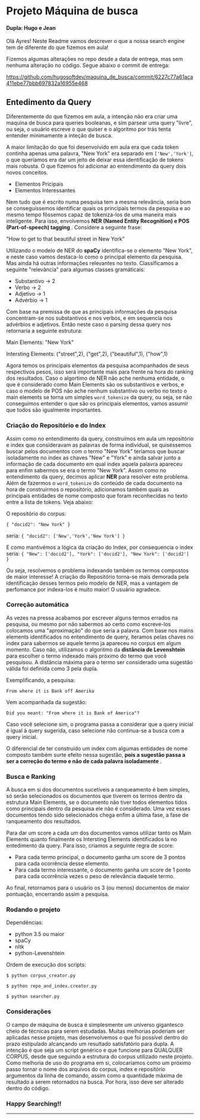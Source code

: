 # Projeto Máquina de busca

#### Dupla: Hugo e Jean

Olá Ayres! Neste Readme vamos descrever o que a nossa
search engine tem  de diferente do que fizemos em aula!

Fizemos algumas alterações no repo desde a data de entrega, mas sem nenhuma alteração no código.
Segue abaixo o commit de entrega:

https://github.com/hugosoftdev/maquina_de_busca/commit/6227c77a61aca411ebe77bbb697832a16955e468


## Entedimento da Query

Diferentemente do que fizemos em aula, a intenção não era criar uma maquina de busca para queries booleanas, e sim parsear uma query "livre", ou seja, o usuário escreve o que quiser e o algoritmo por trás tenta entender minimamente a inteção de busca.

A maior limitação do que foi desenvolvido em aula era que cada token continha apenas uma palavra, "New York" era separado em `['New','York']`, o que queríamos era dar um jeito de deixar essa identificação de tokens mais robusta.
O que fizemos foi adicionar ao entendimento da query dois novos conceitos.

-   Elementos Pricipais
-   Elementos Interessantes

Nem tudo que é escrito numa pesquisa tem a mesma relevância, seria bom se conseguíssemos identificar quais os principais termos da pesquisa e ao mesmo tempo fôssemos capaz de tokeniza-los de uma maneira mais inteligente. Para isso, envolvemos <strong>NER (Named Entity Recognition) e POS (Part-of-speech) tagging </strong>. Considere a seguinte 
frase:

"How to get to that beautiful street in New York"

Utilizando o modelo de NER do <strong>spaCy</strong> identifica-se o elemento "New York", e neste caso vamos destaca-lo como o principal elemento da pesquisa. Mas ainda há outras informações relevantes no texto. Classificamos a seguinte "relevância" para algumas classes gramáticais:

- Substantivo -> 2
- Verbo -> 2
- Adjetivo -> 1
- Advérbio -> 1

Com base na premissa de que as principais informações da pesquisa concentram-se nos substantivos e nos verbos, e em sequencia nos advérbios e adjetivos. Então neste caso o parsing dessa query nos retornaria a seguinte estrutura:

Main Elements: "New York"

Intersting Elements: ("street",2), ("get",2), ("beautiful",1), ("how",1)

Agora temos os principais elementos da pesquisa acompanhados de seus respectivos pesos, isso será importante mais para frente na hora do ranking dos resultados. Caso o algortimo de NER não ache nenhuma entidade, o que é considerado como Main Elements são os substantivos e verbos, e caso o modelo de POS não ache nenhum substantivo ou verbo no texto o main elements se torna um simples `word_tokenize` da query, ou seja, se não conseguimos entender o que são os principais elementos, vamos assumir que todos são igualmente importantes.

### Criação do Repositório e do Index

Assim como no entendimento da query, construímos em aula um repositório e index que consideravam as palavras de forma individual, se quiséssemos buscar pelos documentos com o termo "New York" teríamos que buscar isoladamente no index as chaves "New" e "York" e ainda salvar junto a informação de cada documento em qual index aquela palavra apareceu para enfim sabermos se era o termo "New York". Assim como no entendimento da query, decimos aplicar <strong>NER</strong>
para resolver este problema. Além de fazermos o `word_tokenize` do conteúdo de cada documento na hora de construírmos o repositório, adicionamos também quais as principais entidades de nome composto que foram reconhecidas no texto entre a lista de tokens. Veja abaixo:

O repositório do corpus:

   ` {
        "docid2": "New York"
    }
    `

seria:
    ` {
        "docid2": ['New','York','New York']
    }
    `

E como mantivémos a lógica da criação do Index, por consequencia o index seria:
`{
    "New": ['docid2'],
    "York": ['docid2'],
    "New York": ['docid2']
}
`

Ou seja, resolvemos o problema indexando também os termos compostos de maior interesse! A criação do Repositório torna-se mais demorada pela identificação desses termos pelo modelo de NER, mas a vantagem de perfomance por indexa-los é muito maior! O usuário agradece.


### Correção automática

As vezes na pressa acabamos por escrever alguns termos errados na pesquisa, ou mesmo por não sabermos ao certo como escreve-los colocamos uma "aproximação" do que seria a palavra. Com base nos mains elements identificados no entendimento de query, iteramos pelas chaves no index para sabermos se aquele termo ja apareceu no corpus em algum momento. Caso não, utilizamos o algoritmo da <strong>distância de Levenshtein </strong> para escolher o termo indexado mais próximo do termo que você pesquisou. A distância máxima para o termo ser considerado uma sugestão válida foi definida como 3 pela dupla.

Exemplificando, a pesquisa:

    From where it is Bank off Amerika

Vem acompanhada da sugestão:

    Did you meant: "From where it is Bank of America"?

Caso você selecione sim, o programa passa a considerar que a query inicial é igual à query sugerida, caso selecione não continua-se a busca com a query inicial.

O diferencial de ter construído um index com algumas entidades de nome composto também surte efeito nessa sugestão, <strong> pois a sugestão passa a ser a correção do termo e não de cada palavra isoladamente </strong>.

### Busca e Ranking

A busca em si dos documentos sucetíveis a ranqueamento
é bem simples, só serão selecionados os documentos que tiverem
os termos dentro da estrutura Main Elements, se o documento 
não tiver todos elementos tidos como principais dentro da pesquisa ele não é considerado. Uma vez esses documentos tendo sido selecionados chega enfim a última fase, a fase de ranqueamento dos resultados.

Para dar um score a cada um dos documentos vamos utilizar tanto os Main Elements quanto finalmente os Intersting Elements identificados la no entedimento da query. Para isso, criamos a seguinte regra de score:

- Para cada termo principal, o documento ganha um score de 3 pontos para cada ocorrência desse elemento.
- Para cada termo interessante, o documento ganha um score  de 1 ponto para cada ocorrência vezes o peso de relevância daquele termo.

Ao final, retornamos para o usuário os 3 (ou menos) documentos de maior pontuação, encerrando assim a pesquisa.

### Rodando o projeto

Dependências:
- python 3.5 ou maior
- spaCy
- nltk
- python-Levenshtein


Ordem de execução dos scripts:

    $ python corpus_creator.py

    $ python repo_and_index.creator.py

    $ python searcher.py

### Considerações

O campo de máquina de busca é simplesmente um universo gigantesco cheio de técnicas para serem estudadas. Muitas melhorias poderiam ser aplicadas nesse projeto, mas desenvolvemos o que foi possível dentro do prazo estipulado alcançando um resultado satisfatório para dupla. A intenção é que seja um script genérico e que funcione para QUALQUER CORPUS, desde que seguindo a estrutura do corpus utilizado neste projeto. Como melhoria de uso do programa em si, colocaríamos como um próximo passo tornar o nome dos arquivos do corpus, index e repositório argumentos da linha de comando, assim como a quantidade máxima de resultado a serem retornados na busca. Por hora, isso deve ser alterado dentro do código.


### Happy Searching!!

---